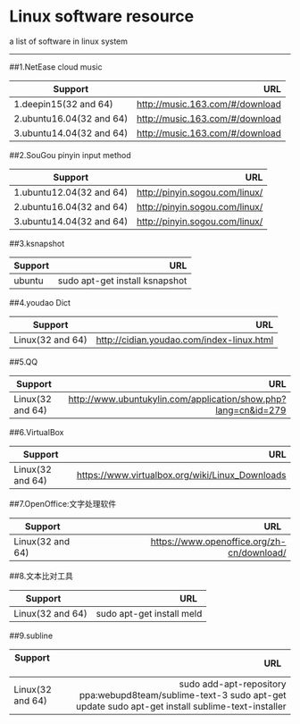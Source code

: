 # Linux software resource
a list of software in linux system

------
##1.NetEase cloud music

| Support        | URL   |
| --------   | -----:  | 
| 1.deepin15(32 and 64) |http://music.163.com/#/download  | 
| 2.ubuntu16.04(32 and 64) | http://music.163.com/#/download | 
| 3.ubuntu14.04(32 and 64)     | http://music.163.com/#/download |  


##2.SouGou pinyin input method

| Support        | URL   | 
| --------   | -----:  | 
| 1.ubuntu12.04(32 and 64) |http://pinyin.sogou.com/linux/  | 
| 2.ubuntu16.04(32 and 64) | http://pinyin.sogou.com/linux/ | 
| 3.ubuntu14.04(32 and 64)     | http://pinyin.sogou.com/linux/ |

##3.ksnapshot

| Support        | URL   | 
| --------   | -----:  | 
| ubuntu| sudo apt-get install ksnapshot | 


##4.youdao Dict 

| Support        | URL   | 
| --------   | -----:  | 
| Linux(32 and 64) |http://cidian.youdao.com/index-linux.html  |




##5.QQ 

| Support        | URL   | 
| --------   | -----:  | 
| Linux(32 and 64) |http://www.ubuntukylin.com/application/show.php?lang=cn&id=279 |




##6.VirtualBox 

| Support        | URL   | 
| --------   | -----:  | 
| Linux(32 and 64) |https://www.virtualbox.org/wiki/Linux_Downloads |


##7.OpenOffice:文字处理软件

| Support        | URL   | 
| --------   | -----:  | 
| Linux(32 and 64) |https://www.openoffice.org/zh-cn/download/ |

##8.文本比对工具

| Support        | URL   | 
| --------   | -----:  | 
| Linux(32 and 64) |sudo apt-get install meld |

##9.subline

| Support        | URL   | 
| --------   | -----:  | 
| Linux(32 and 64) |sudo add-apt-repository ppa:webupd8team/sublime-text-3 sudo apt-get update sudo apt-get install sublime-text-installer|
